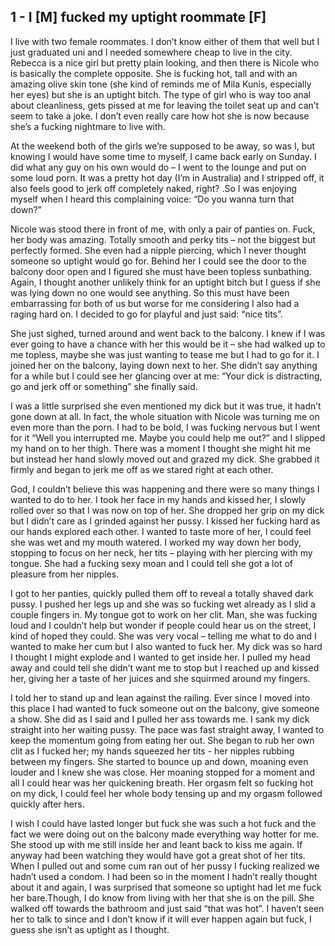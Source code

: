 ## 1 - I [M] fucked my uptight roommate [F]

I live with two female roommates. I don’t know either of them that well but I just graduated uni and I needed somewhere cheap to live in the city. Rebecca is a nice girl but pretty plain looking, and then there is Nicole who is basically the complete opposite. She is fucking hot, tall and with an amazing olive skin tone (she kind of reminds me of Mila Kunis, especially her eyes) but she is an uptight bitch. The type of girl who is way too anal about cleanliness, gets pissed at me for leaving the toilet seat up and can’t seem to take a joke. I don’t even really care how hot she is now because she’s a fucking nightmare to live with.

At the weekend both of the girls we’re supposed to be away, so was I, but knowing I would have some time to myself, I came back early on Sunday. I did what any guy on his own would do – I went to the lounge and put on some loud porn. It was a pretty hot day (I’m in Australia) and I stripped off, it also feels good to jerk off completely naked, right? .So I was enjoying myself when I heard this complaining voice: “Do you wanna turn that down?”

Nicole was stood there in front of me, with only a pair of panties on. Fuck, her body was amazing. Totally smooth and perky tits – not the biggest but perfectly formed. She even had a nipple piercing, which I never thought someone so uptight would go for. Behind her I could see the door to the balcony door open and I figured she must have been topless sunbathing. Again, I thought another unlikely think for an uptight bitch but I guess if she was lying down no one would see anything. So this must have been embarrassing for both of us but worse for me considering I also had a raging hard on. I decided to go for playful and just said: “nice tits”.

She just sighed, turned around and went back to the balcony. I knew if I was ever going to have a chance with her this would be it – she had walked up to me topless, maybe she was just wanting to tease me but I had to go for it. I joined her on the balcony, laying down next to her. She didn’t say anything for a while but I could see her glancing over at me: “Your dick is distracting, go and jerk off or something” she finally said.

I was a little surprised she even mentioned my dick but it was true, it hadn’t gone down at all. In fact, the whole situation with Nicole was turning me on even more than the porn. I had to be bold, I was fucking nervous but I went for it “Well you interrupted me. Maybe you could help me out?” and I slipped my hand on to her thigh. There was a moment I thought she might hit me but instead her hand slowly moved out and grazed my dick. She grabbed it firmly and began to jerk me off as we stared right at each other.

God, I couldn’t believe this was happening and there were so many things I wanted to do to her. I took her face in my hands and kissed her, I slowly rolled over so that I was now on top of her. She dropped her grip on my dick but I didn’t care as I grinded against her pussy. I kissed her fucking hard as our hands explored each other. I wanted to taste more of her, I could feel she was wet and my mouth watered. I worked my way down her body, stopping to focus on her neck, her tits – playing with her piercing with my tongue. She had a fucking sexy moan and I could tell she got a lot of pleasure from her nipples.

I got to her panties, quickly pulled them off to reveal a totally shaved dark pussy. I pushed her legs up and she was so fucking wet already as I slid a couple fingers in. My tongue got to work on her clit. Man, she was fucking loud and I couldn’t help but wonder if people could hear us on the street, I kind of hoped they could. She was very vocal – telling me what to do and I wanted to make her cum but I also wanted to fuck her. My dick was so hard I thought I might explode and I wanted to get inside her. I pulled my head away and could tell she didn’t want me to stop but I reached up and kissed her, giving her a taste of her juices and she squirmed around my fingers.

I told her to stand up and lean against the railing. Ever since I moved into this place I had wanted to fuck someone out on the balcony, give someone a show. She did as I said and I pulled her ass towards me. I sank my dick straight into her waiting pussy. The pace was fast straight away, I wanted to keep the momentum going from eating her out. She began to rub her own clit as I fucked her; my hands squeezed her tits - her nipples rubbing between my fingers. She started to bounce up and down, moaning even louder and I knew she was close. Her moaning stopped for a moment and all I could hear was her quickening breath. Her orgasm felt so fucking hot on my dick, I could feel her whole body tensing up and my orgasm followed quickly after hers.

I wish I could have lasted longer but fuck she was such a hot fuck and the fact we were doing out on the balcony made everything way hotter for me. She stood up with me still inside her and leant back to kiss me again. If anyway had been watching they would have got a great shot of her tits. When I pulled out and some cum ran out of her pussy I fucking realized we hadn’t used a condom. I had been so in the moment I hadn’t really thought about it and again, I was surprised that someone so uptight had let me fuck her bare.Though, I do know from living with her that she is on the pill. She walked off towards the bathroom and just said “that was hot”. I haven’t seen her to talk to since and I don’t know if it will ever happen again but fuck, I guess she isn’t as uptight as I thought.

